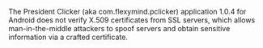 The President Clicker (aka com.flexymind.pclicker) application 1.0.4 for Android does not verify X.509 certificates from SSL servers, which allows man-in-the-middle attackers to spoof servers and obtain sensitive information via a crafted certificate.